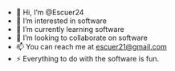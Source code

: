 - 👋 Hi, I’m @Escuer24
- 👀 I’m interested in software
- 🌱 I’m currently learning software
- 💞️ I’m looking to collaborate on software
- 📫 You can reach me at escuer21@gmail.com 
- ⚡ Everything to do with the software is fun.

<!---
Escuer24/Escuer24 is a ✨ special ✨ repository because its `README.md` (this file) appears on your GitHub profile.
You can click the Preview link to take a look at your changes.
--->
